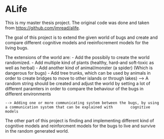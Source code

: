 ALife
=======================

This is my master thesis project.
The original code was done and taken from https://github.com/jmread/alife.

The goal of this project is to extend the given world of bugs and create and compare different cognitive models and reeinfocrement models for the living bugs.

The extensions of the world are:
	- Add the possibily to create the world randomized.
	- Add multiple kind of plants (healthy, hard-and soft-toxic as well as herbal)
	- Add another kind of animal/monster (a spider) (Which is dangerous for bugs)
	- Add tree trunks, which can be used by animals in order to create bridges to move to other islands or through lakes)
	--> A random string should be created and adjust the world by setting a lot of different paramters in order to compare
		the behaviour of the bugs in different environments
		
	--> Adding one or more communicating system between the bugs, by using a communication system that can be explained with 		cognitive models
		
The other part of this project is finding and implementing different kind of cognitive models and reinforcment models for the bugs to live and survive in the random generated world.
